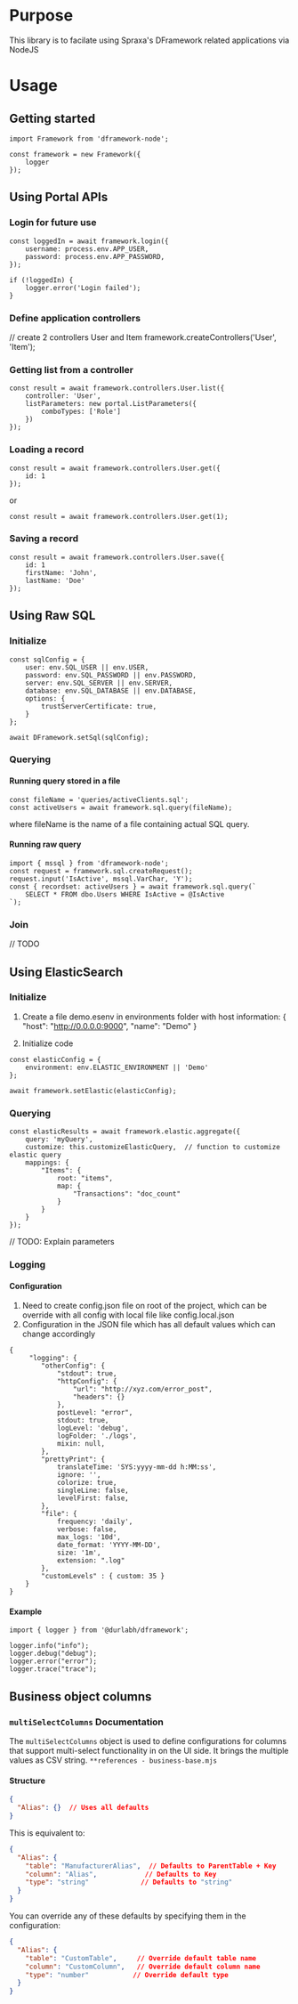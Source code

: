# Purpose

This library is to facilate using Spraxa's DFramework related applications via NodeJS

# Usage

## Getting started
```
import Framework from 'dframework-node';

const framework = new Framework({
    logger
});
```

## Using Portal APIs

### Login for future use
```
const loggedIn = await framework.login({
    username: process.env.APP_USER,
    password: process.env.APP_PASSWORD,
});

if (!loggedIn) {
    logger.error('Login failed');
}
```

### Define application controllers

// create 2 controllers User and Item
framework.createControllers('User', 'Item');

### Getting list from a controller
```
const result = await framework.controllers.User.list({
    controller: 'User',
    listParameters: new portal.ListParameters({
        comboTypes: ['Role']
    })
});
```
### Loading a record
```
const result = await framework.controllers.User.get({
    id: 1
});
```
or
```
const result = await framework.controllers.User.get(1);
```
### Saving a record
```
const result = await framework.controllers.User.save({
    id: 1
    firstName: 'John',
    lastName: 'Doe'
});
```

## Using Raw SQL

### Initialize
```
const sqlConfig = {
    user: env.SQL_USER || env.USER,
    password: env.SQL_PASSWORD || env.PASSWORD,
    server: env.SQL_SERVER || env.SERVER,
    database: env.SQL_DATABASE || env.DATABASE,
    options: {
        trustServerCertificate: true,
    }
};

await DFramework.setSql(sqlConfig);
```

### Querying

#### Running query stored in a file

```
const fileName = 'queries/activeClients.sql';
const activeUsers = await framework.sql.query(fileName);
```

where fileName is the name of a file containing actual SQL query.

#### Running raw query

```
import { mssql } from 'dframework-node';
const request = framework.sql.createRequest();
request.input('IsActive', mssql.VarChar, 'Y');
const { recordset: activeUsers } = await framework.sql.query(`
    SELECT * FROM dbo.Users WHERE IsActive = @IsActive
`);
```

### Join

// TODO



## Using ElasticSearch

### Initialize

1. Create a file demo.esenv in environments folder with host information:
{
    "host": "http://0.0.0.0:9000",
    "name": "Demo"
}

2. Initialize code
```
const elasticConfig = {
    environment: env.ELASTIC_ENVIRONMENT || 'Demo'
};

await framework.setElastic(elasticConfig);
```

### Querying

```
const elasticResults = await framework.elastic.aggregate({
    query: 'myQuery',
    customize: this.customizeElasticQuery,  // function to customize elastic query
    mappings: {
        "Items": {
            root: "items",
            map: {
                "Transactions": "doc_count"
            }
        }
    }
});
```

// TODO: Explain parameters

### Logging

#### Configuration
1. Need to create config.json file on root of the project, which can be override with all config with local file like config.local.json
2. Configuration in the JSON file which has all default values which can change accordingly
```
{
     "logging": {
        "otherConfig": {
            "stdout": true,
            "httpConfig": {
                "url": "http://xyz.com/error_post",
                "headers": {}
            },
            postLevel: "error",
            stdout: true,
            logLevel: 'debug',
            logFolder: './logs',
            mixin: null,
        },
        "prettyPrint": {
            translateTime: 'SYS:yyyy-mm-dd h:MM:ss',
            ignore: '',
            colorize: true,
            singleLine: false,
            levelFirst: false,
        },
        "file": {
            frequency: 'daily',
            verbose: false,
            max_logs: '10d',
            date_format: 'YYYY-MM-DD',
            size: '1m',
            extension: ".log"
        },
        "customLevels" : { custom: 35 }
    }
}
```

#### Example

```
import { logger } from '@durlabh/dframework';

logger.info("info");
logger.debug("debug");
logger.error("error");
logger.trace("trace");
```

## Business object columns

### `multiSelectColumns` Documentation

The `multiSelectColumns` object is used to define configurations for columns that support multi-select functionality in on the UI side. 
It brings the multiple values as CSV string. 
``**references - business-base.mjs ``

#### Structure

```json
{
  "Alias": {}  // Uses all defaults
}
```

This is equivalent to:
```json
{
  "Alias": {
    "table": "ManufacturerAlias",  // Defaults to ParentTable + Key
    "column": "Alias",            // Defaults to Key
    "type": "string"             // Defaults to "string"
  }
}
```

You can override any of these defaults by specifying them in the configuration:
```json
{
  "Alias": {
    "table": "CustomTable",     // Override default table name
    "column": "CustomColumn",   // Override default column name
    "type": "number"           // Override default type
  }
}
```